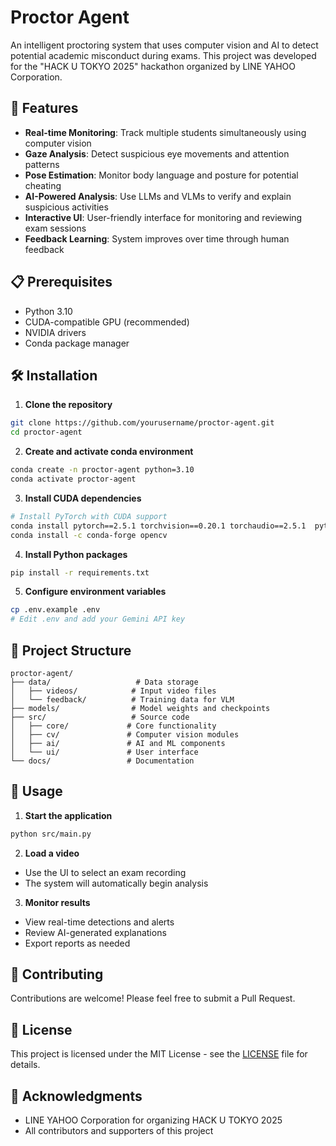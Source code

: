 # Proctor Agent

An intelligent proctoring system that uses computer vision and AI to detect potential academic misconduct during exams. This project was developed for the "HACK U TOKYO 2025" hackathon organized by LINE YAHOO Corporation.

## 🚀 Features

- **Real-time Monitoring**: Track multiple students simultaneously using computer vision
- **Gaze Analysis**: Detect suspicious eye movements and attention patterns
- **Pose Estimation**: Monitor body language and posture for potential cheating
- **AI-Powered Analysis**: Use LLMs and VLMs to verify and explain suspicious activities
- **Interactive UI**: User-friendly interface for monitoring and reviewing exam sessions
- **Feedback Learning**: System improves over time through human feedback

## 📋 Prerequisites

- Python 3.10
- CUDA-compatible GPU (recommended)
- NVIDIA drivers
- Conda package manager

## 🛠️ Installation

1. **Clone the repository**
```bash
git clone https://github.com/yourusername/proctor-agent.git
cd proctor-agent
```

2. **Create and activate conda environment**
```bash
conda create -n proctor-agent python=3.10
conda activate proctor-agent
```

3. **Install CUDA dependencies**
```bash
# Install PyTorch with CUDA support
conda install pytorch==2.5.1 torchvision==0.20.1 torchaudio==2.5.1  pytorch-cuda=11.8 -c pytorch -c nvidia
conda install -c conda-forge opencv
```

4. **Install Python packages**
```bash
pip install -r requirements.txt
```

5. **Configure environment variables**
```bash
cp .env.example .env
# Edit .env and add your Gemini API key
```

## 📁 Project Structure

```
proctor-agent/
├── data/                   # Data storage
│   ├── videos/            # Input video files
│   └── feedback/          # Training data for VLM
├── models/                # Model weights and checkpoints
├── src/                   # Source code
│   ├── core/             # Core functionality
│   ├── cv/               # Computer vision modules
│   ├── ai/               # AI and ML components
│   └── ui/               # User interface
└── docs/                 # Documentation
```

## 🚀 Usage

1. **Start the application**
```bash
python src/main.py
```

2. **Load a video**
- Use the UI to select an exam recording
- The system will automatically begin analysis

3. **Monitor results**
- View real-time detections and alerts
- Review AI-generated explanations
- Export reports as needed

## 🤝 Contributing

Contributions are welcome! Please feel free to submit a Pull Request.

## 📝 License

This project is licensed under the MIT License - see the [LICENSE](LICENSE) file for details.

## 🙏 Acknowledgments

- LINE YAHOO Corporation for organizing HACK U TOKYO 2025
- All contributors and supporters of this project